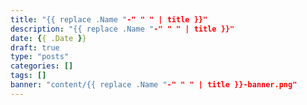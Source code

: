 ```yaml
---
title: "{{ replace .Name "-" " " | title }}"
description: "{{ replace .Name "-" " " | title }}"
date: {{ .Date }}
draft: true
type: "posts"
categories: []
tags: []
banner: "content/{{ replace .Name "-" " " | title }}-banner.png"
---
```


